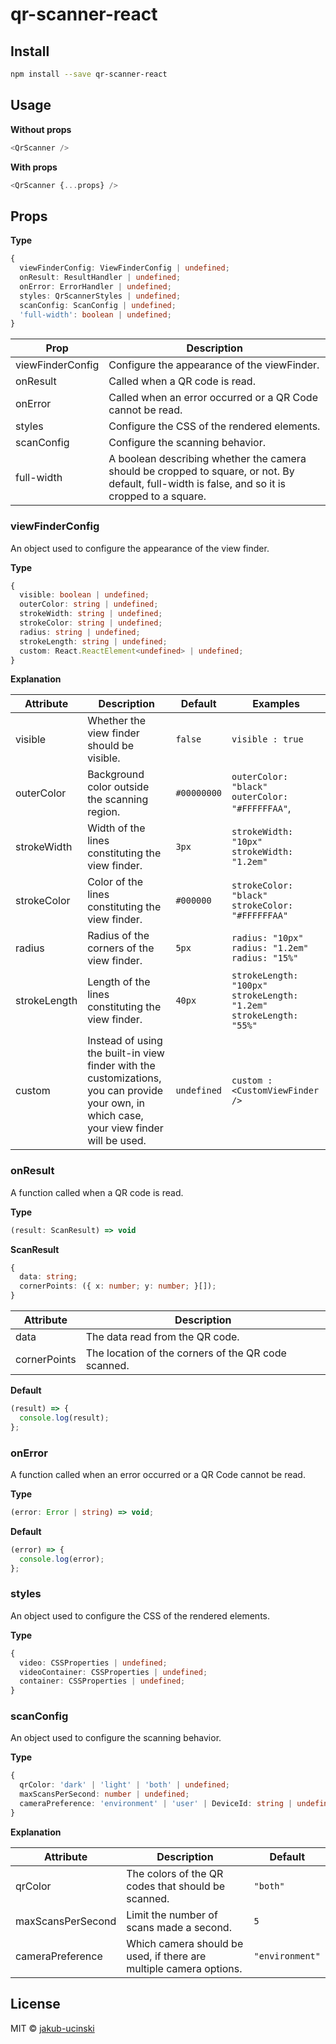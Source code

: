 # qr-scanner-react

## Install

```bash
npm install --save qr-scanner-react
```

## Usage

**Without props**

```ts
<QrScanner />
```

**With props**

```ts
<QrScanner {...props} />
```

## Props

**Type**

```ts
{
  viewFinderConfig: ViewFinderConfig | undefined;
  onResult: ResultHandler | undefined;
  onError: ErrorHandler | undefined;
  styles: QrScannerStyles | undefined;
  scanConfig: ScanConfig | undefined;
  'full-width': boolean | undefined;
}
```

| Prop             | Description                                                                                                                                     |
| ---------------- | ----------------------------------------------------------------------------------------------------------------------------------------------- |
| viewFinderConfig | Configure the appearance of the viewFinder.                                                                                                     |
| onResult         | Called when a QR code is read.                                                                                                                  |
| onError          | Called when an error occurred or a QR Code cannot be read.                                                                                      |
| styles           | Configure the CSS of the rendered elements.                                                                                                     |
| scanConfig       | Configure the scanning behavior.                                                                                                                |
| full-width       | A boolean describing whether the camera should be cropped to square, or not. By default, full-width is false, and so it is cropped to a square. |

### viewFinderConfig

An object used to configure the appearance of the view finder.

**Type**

```ts
{
  visible: boolean | undefined;
  outerColor: string | undefined;
  strokeWidth: string | undefined;
  strokeColor: string | undefined;
  radius: string | undefined;
  strokeLength: string | undefined;
  custom: React.ReactElement<undefined> | undefined;
}
```

**Explanation**

| Attribute    | Description                                                                                                                                | Default     | Examples                                                              |
| ------------ | ------------------------------------------------------------------------------------------------------------------------------------------ | ----------- | --------------------------------------------------------------------- |
| visible      | Whether the view finder should be visible.                                                                                                 | `false`     | `visible : true`                                                      |
| outerColor   | Background color outside the scanning region.                                                                                              | `#00000000` | `outerColor: "black"` `outerColor: "#FFFFFFAA"`,                      |
| strokeWidth  | Width of the lines constituting the view finder.                                                                                           | `3px`       | `strokeWidth: "10px"` `strokeWidth: "1.2em"`                          |
| strokeColor  | Color of the lines constituting the view finder.                                                                                           | `#000000`   | `strokeColor: "black"` `strokeColor: "#FFFFFFAA"`                     |
| radius       | Radius of the corners of the view finder.                                                                                                  | `5px`       | `radius: "10px"` `radius: "1.2em"` `radius: "15%"`                    |
| strokeLength | Length of the lines constituting the view finder.                                                                                          | `40px`      | `strokeLength: "100px"` `strokeLength: "1.2em"` `strokeLength: "55%"` |
| custom       | Instead of using the built-in view finder with the customizations, you can provide your own, in which case, your view finder will be used. | `undefined` | `custom : <CustomViewFinder />`                                       |

### onResult

A function called when a QR code is read.

**Type**

```ts
(result: ScanResult) => void
```

**ScanResult**

```ts
{
  data: string;
  cornerPoints: ({ x: number; y: number; }[]);
}
```

| Attribute    | Description                                         |
| ------------ | --------------------------------------------------- |
| data         | The data read from the QR code.                     |
| cornerPoints | The location of the corners of the QR code scanned. |

**Default**

```ts
(result) => {
  console.log(result);
};
```

### onError

A function called when an error occurred or a QR Code cannot be read.

**Type**

```ts
(error: Error | string) => void;
```

**Default**

```ts
(error) => {
  console.log(error);
};
```

### styles

An object used to configure the CSS of the rendered elements.

**Type**

```ts
{
  video: CSSProperties | undefined;
  videoContainer: CSSProperties | undefined;
  container: CSSProperties | undefined;
}
```

### scanConfig

An object used to configure the scanning behavior.

**Type**

```ts
{
  qrColor: 'dark' | 'light' | 'both' | undefined;
  maxScansPerSecond: number | undefined;
  cameraPreference: 'environment' | 'user' | DeviceId: string | undefined;
}
```

**Explanation**

| Attribute         | Description                                                        | Default         |
| ----------------- | ------------------------------------------------------------------ | --------------- |
| qrColor           | The colors of the QR codes that should be scanned.                 | `"both"`        |
| maxScansPerSecond | Limit the number of scans made a second.                           | `5`             |
| cameraPreference  | Which camera should be used, if there are multiple camera options. | `"environment"` |

<!-- export interface QrScannerProps {
  viewFinderConfig?: ViewFinderConfig;
  onResult?: (result: QrScanner.ScanResult) => void;
  onError?: (error: ScanError) => void;
  styles?: QrScannerStyles;
  scanConfig?: {
    qrColor?: QrColor;
    maxScansPerSecond?: number;
    cameraPreference?: CameraPreference;
  };
  'full-width'?: boolean;
} -->

## License

MIT © [jakub-ucinski](https://github.com/jakub-ucinski)
